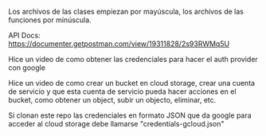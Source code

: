 Los archivos de las clases empiezan por mayúscula, los archivos de las funciones por minúscula.

API Docs: https://documenter.getpostman.com/view/19311828/2s93RWMq5U

Hice un video de como obtener las credenciales para hacer el auth provider con google

Hice un video de como crear un bucket en cloud storage, crear una cuenta de servicio y que esta cuenta de servicio pueda hacer acciones en el bucket, como obtener un object, subir un objecto, eliminar, etc.

Si clonan este repo las credenciales en formato JSON que da google para acceder al cloud storage debe llamarse "credentials-gcloud.json"
